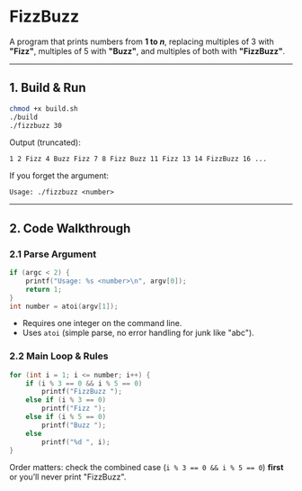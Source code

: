 # FizzBuzz

A program that prints numbers from **1 to *n***, replacing multiples of 3 with **"Fizz"**, multiples of 5 with **"Buzz"**, and multiples of both with **"FizzBuzz"**.

---

## 1. Build & Run

```bash
chmod +x build.sh
./build
./fizzbuzz 30
```

Output (truncated):

```
1 2 Fizz 4 Buzz Fizz 7 8 Fizz Buzz 11 Fizz 13 14 FizzBuzz 16 ...
```

If you forget the argument:

```
Usage: ./fizzbuzz <number>
```

---

## 2. Code Walkthrough

### 2.1 Parse Argument

```c
if (argc < 2) {
    printf("Usage: %s <number>\n", argv[0]);
    return 1;
}
int number = atoi(argv[1]);
```

* Requires one integer on the command line.
* Uses `atoi` (simple parse, no error handling for junk like "abc").

### 2.2 Main Loop & Rules

```c
for (int i = 1; i <= number; i++) {
    if (i % 3 == 0 && i % 5 == 0)
        printf("FizzBuzz ");
    else if (i % 3 == 0)
        printf("Fizz ");
    else if (i % 5 == 0)
        printf("Buzz ");
    else
        printf("%d ", i);
}
```

Order matters: check the combined case (`i % 3 == 0 && i % 5 == 0`) **first** or you’ll never print "FizzBuzz".